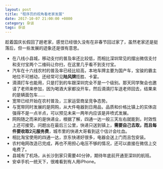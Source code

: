 ```yaml
---
layout: post
title: "程序员的视角看老家发展"
date: 2017-10-07 21:00:00 +0800
category: 杂谈
tags: 杂谈
---
```


趁着国庆长假回了趟老家，感觉已经很久没有在非春节回过家了，虽然老家还是挺落后，但一些发展的迹象还是很有意思。

* 在八线小县城，移动支付的普及率还比较低，而相比深圳常见的摆出微信支付和支付宝两个二维码让你扫，在这里几乎看不到支付宝。
* 汽车在十六线农村的普及率已经比较高，本地车牌主要为国产车，宝骏的霸主地位不可撼动，还经常可见**陆风牌**揽胜、卡宴。
* 滴滴打车也能用，只是打到的车跟深圳完全不是一个级别。那天同学聚会也邀请了老师来参加，因为喝酒大家都没开车，然后滴滴打车送老师回去，结果来的是辆面包车……
* 宽带已经开始在农村普及，三家运营商呈竞争态势。
* 与宽带同时发展的是网购，从大件电器到日用品，品质和价格比镇上的实体店强得不是一点半点，可以预见未来一两年内应该是井喷式发展。
* 网购随之而来的是快递业，根据了解，四通一达一般三天左右就能到，时效性上还可接受。问题出在最后三公里，快递只送到镇上，**需要自己去取，而且每件要收取2元服务费**，城市里的快递大哥看到这个估计会吐血。
* 相比淘宝使用的四通一达，京东快递好很多，电器会送上门而且包安装。
* 农村电网改造已完成，再也不用担心电压不够的情况，还可以直接在微信上交电费了。
* 县城有了机场，从长沙到家只需要40分钟，期待年底前开通至深圳的航班。
* 安卓手机一统天下，很难看到有人用iPhone。

